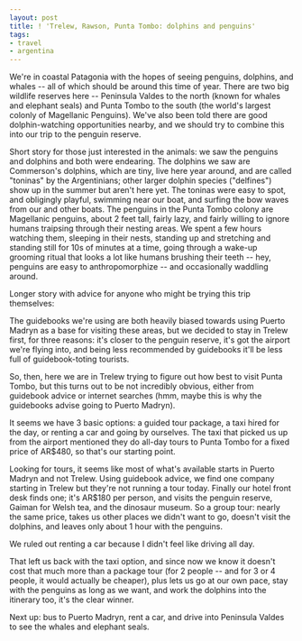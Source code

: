 ```yaml
---
layout: post
title: ! 'Trelew, Rawson, Punta Tombo: dolphins and penguins'
tags:
- travel
- argentina
---
```

We're in coastal Patagonia with the hopes of seeing penguins, dolphins, and
whales -- all of which should be around this time of year. There are two big
wildlife reserves here -- Peninsula Valdes to the north (known for whales and
elephant seals) and Punta Tombo to the south (the world's largest colonly of
Magellanic Penguins). We've also been told there are good dolphin-watching
opportunities nearby, and we should try to combine this into our trip to the
penguin reserve.

Short story for those just interested in the animals: we saw the penguins and
dolphins and both were endearing. The dolphins we saw are Commerson's
dolphins, which are tiny, live here year around, and are called "toninas" by
the Argentinians; other larger dolphin species ("delfines") show up in the
summer but aren't here yet. The toninas were easy to spot, and obligingly
playful, swimming near our boat, and surfing the bow waves from our and other
boats. The penguins in the Punta Tombo colony are Magellanic penguins, about 2
feet tall, fairly lazy, and fairly willing to ignore humans traipsing through
their nesting areas. We spent a few hours watching them, sleeping in their
nests, standing up and stretching and standing still for 10s of minutes at a
time, going through a wake-up grooming ritual that looks a lot like humans
brushing their teeth -- hey, penguins are easy to anthropomorphize -- and
occasionally waddling around.

Longer story with advice for anyone who might be trying this trip themselves:

The guidebooks we're using are both heavily biased towards using Puerto Madryn
as a base for visiting these areas, but we decided to stay in Trelew first,
for three reasons: it's closer to the penguin reserve, it's got the airport
we're flying into, and being less recommended by guidebooks it'll be less full
of guidebook-toting tourists.

So, then, here we are in Trelew trying to figure out how best to visit Punta
Tombo, but this turns out to be not incredibly obvious, either from guidebook
advice or internet searches (hmm, maybe this is why the guidebooks advise
going to Puerto Madryn).

It seems we have 3 basic options: a guided tour package, a taxi hired for the
day, or renting a car and going by ourselves. The taxi that picked us up from
the airport mentioned they do all-day tours to Punta Tombo for a fixed price
of AR$480, so that's our starting point.

Looking for tours, it seems like most of what's available starts in Puerto
Madryn and not Trelew. Using guidebook advice, we find one company starting in
Trelew but they're not running a tour today. Finally our hotel front desk
finds one; it's AR$180 per person, and visits the penguin reserve, Gaiman for
Welsh tea, and the dinosaur museum. So a group tour: nearly the same price,
takes us other places we didn't want to go, doesn't visit the dolphins, and
leaves only about 1 hour with the penguins.

We ruled out renting a car because I didn't feel like driving all day.

That left us back with the taxi option, and since now we know it doesn't cost
that much more than a package tour (for 2 people -- and for 3 or 4 people, it
would actually be cheaper), plus lets us go at our own pace, stay with the
penguins as long as we want, and work the dolphins into the itinerary too,
it's the clear winner.

Next up: bus to Puerto Madryn, rent a car, and drive into Peninsula Valdes to
see the whales and elephant seals.

